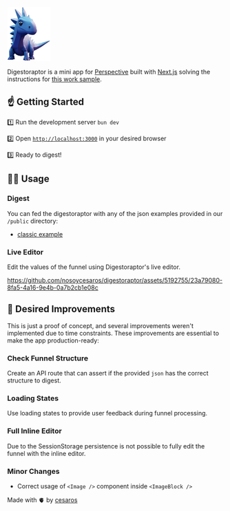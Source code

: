 <img src="https://github.com/nosoycesaros/digestoraptor/blob/main/public/digestoraptor.png?raw=true" width="100">

Digestoraptor is a mini app for [Perspective](https://www.perspective.co/) built with [Next.js](https://nextjs.org/) solving the instructions for [this work sample](https://perspectiveco.notion.site/Work-Sample-Senior-Frontend-Engineer-Cesar-Zapata-e29ccfa7e0494a63a1af1f89e08eb801).

## ☝️ Getting Started

1️⃣ Run the development server `bun dev`

2️⃣ Open [`http://localhost:3000`](http://localhost:3000) in your desired browser

3️⃣ Ready to digest!

## 🧑‍💻 Usage

### Digest
You can fed the digestoraptor with any of the json examples provided in our `/public` directory:
* [classic example](https://github.com/nosoycesaros/digestoraptor/blob/main/public/funnel.json)

### Live Editor
Edit the values of the funnel using Digestoraptor's live editor.

https://github.com/nosoycesaros/digestoraptor/assets/5192755/23a79080-8fa5-4a16-9e4b-0a7b2cb1e08c

## 🚀 Desired Improvements

This is just a proof of concept, and several improvements weren't implemented due to time constraints. These improvements are essential to make the app production-ready:

### Check Funnel Structure
Create an API route that can assert if the provided `json` has the correct structure to digest.

### Loading States
Use loading states to provide user feedback during funnel processing.

### Full Inline Editor
Due to the SessionStorage persistence is not possible to fully edit the funnel with the inline editor.

### Minor Changes
* Correct usage of `<Image />` component inside `<ImageBlock />`


Made with 🫀 by [cesaros](https://cesaros.co/)
